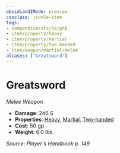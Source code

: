 ```yaml
---
obsidianUIMode: preview
cssclass: json5e-item
tags:
- compendium/src/5e/phb
- item/property/heavy
- item/property/martial
- item/property/two-handed
- item/weapon/martial/melee
aliases: ["Greatsword"]
---
```

# Greatsword
*Melee Weapon*  

- **Damage**: 2d6 S
- **Properties**: [Heavy](compendium/rules/item-properties.md#Heavy), [Martial](compendium/rules/item-properties.md#Martial), [Two-handed](compendium/rules/item-properties.md#Two-handed)
- **Cost**: 50 gp
- **Weight**: 6.0 lbs.

*Source: Player's Handbook p. 149*
